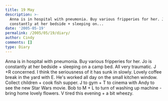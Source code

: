 ```yaml
---
title: 19 May
description: >-
  Anna is in hospital with pneumonia. Buy various fripperies for her. Jo is
  constantly at her bedside + sleeping on...
date: '2005-05-19'
permalink: /2005/05/19/diary/
author: Cindy
comments: []
type: Diary
---
```


Anna is in hospital with pneumonia. Buy various fripperies for her. Jo is constantly at her bedside + sleeping on a camp bed. All very traumatic. J +R concerned. I think the seriousness of it has sunk in slowly. Lovely coffee break in the yard with E. He's worked all day on the small kitchen window. Collect children + cook fish supper. J to gym + T to cinema with Andy to see the new Star Wars movie. Bob to M + L to turn of washing up machine - bring home lovely flowers. V tired this evening + a bit wheezy.
